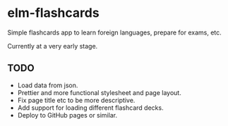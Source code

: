 # elm-flashcards

Simple flashcards app to learn foreign languages, prepare for exams, etc.

Currently at a very early stage.

## TODO
* Load data from json.
* Prettier and more functional stylesheet and page layout.
* Fix page title etc to be more descriptive.
* Add support for loading different flashcard decks.
* Deploy to GitHub pages or similar.
